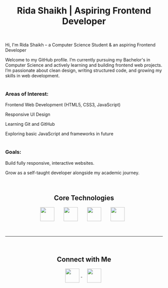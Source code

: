 
<h1 align="center"><strong>Rida Shaikh | Aspiring Frontend Developer</strong></h1>
<br/>

Hi, I'm Rida Shaikh – a Computer Science Student & an aspiring Frontend Developer

Welcome to my GitHub profile. I’m currently pursuing my Bachelor's in Computer Science and actively learning and building frontend web projects. I’m passionate about clean design, writing structured code, and growing my skills in web development.
<br/>
<br/>
<h3><strong>Areas of Interest:</strong></h3>


Frontend Web Development (HTML5, CSS3, JavaScript)

Responsive UI Design

Learning Git and GitHub

Exploring basic JavaScript and frameworks in future
<br/>
<br/>
<h3><strong>Goals:</strong></h3>

Build fully responsive, interactive websites.

Grow as a self-taught developer alongside my academic journey.

<br/>
<h2 align="center"><strong>Core Technologies</strong></h2>
<p align="center">
  <img src="https://cdn.jsdelivr.net/gh/devicons/devicon/icons/html5/html5-original.svg" width="45" style="margin-right:10px;"/>
  &nbsp;&nbsp;&nbsp;
  <img src="https://cdn.jsdelivr.net/gh/devicons/devicon/icons/css3/css3-original.svg" width="45" style="margin-right:10px;"/>
  &nbsp;&nbsp;&nbsp;
  <img src="https://cdn.jsdelivr.net/gh/devicons/devicon/icons/git/git-original.svg" width="45" style="margin-right:10px;"/>
  &nbsp;&nbsp;&nbsp;
  <img src="https://cdn.jsdelivr.net/gh/devicons/devicon/icons/github/github-original.svg" width="45" style="margin-right:10px;"/>
</p>

<br/>
<hr/>
<br/>
<h2 align="center"><strong>Connect with Me</strong></h2>
<p align="center">
  <a href="https://www.linkedin.com/in/shaikhrida" target="_blank">
    <img src="https://cdn-icons-png.flaticon.com/512/174/174857.png" width="45" style="vertical-align:middle; margin-right:5px;"/> 
  </a>
  &nbsp;&nbsp;&nbsp;
  <a href="mailto:ridajunaidshaikh@gmail.com" target="_blank">
    <img src="https://cdn-icons-png.flaticon.com/512/281/281769.png" width="45" style="vertical-align:middle; margin-right:5px;"/>
  </a>
</p>


<!--
**Shaikhrrida/Shaikhrrida** is a ✨ _special_ ✨ repository because its `README.md` (this file) appears on your GitHub profile.

Here are some ideas to get you started:

- 🔭 I’m currently working on ...
- 🌱 I’m currently learning ...
- 👯 I’m looking to collaborate on ...
- 🤔 I’m looking for help with ...
- 💬 Ask me about ...
- 📫 How to reach me: ...
- 😄 Pronouns: ...
- ⚡ Fun fact: ...
-->

